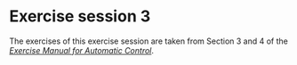 # Exercise session 3

The exercises of this exercise session are taken from Section 3 and 4 of the [*Exercise Manual for Automatic Control*](https://uppsala.instructure.com/courses/102131/files/7991063?module_item_id=1296223).